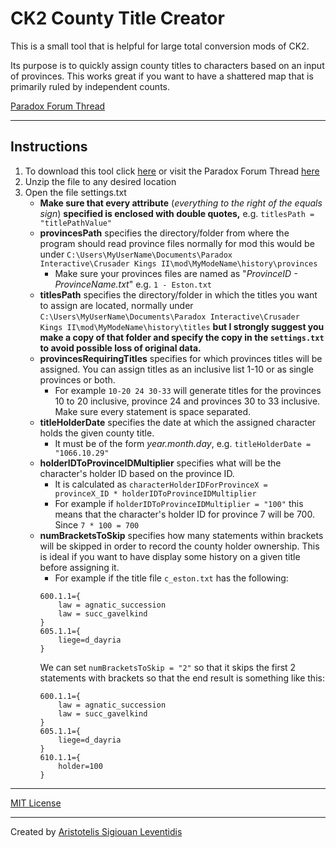# CK2 County Title Creator

This is a small tool that is helpful for large total conversion mods of CK2.
 
Its purpose is to quickly assign county titles to characters based on an input of provinces.
This works great if you want to have a shattered map that is primarily ruled by
independent counts.

[Paradox Forum Thread](https://forum.paradoxplaza.com/forum/index.php?threads/ck2-simple-county-title-creator.961353/)

****

## Instructions

1. To download this tool click [here](CountyTitleCreator.zip) or visit the Paradox Forum Thread [here](https://forum.paradoxplaza.com/forum/index.php?threads/ck2-simple-county-title-creator.961353/)
2. Unzip the file to any desired location
3. Open the file settings.txt
    *  **Make sure that every attribute** (*everything to the right of the equals sign*) **specified is enclosed with double quotes,** e.g. `titlesPath = "titlePathValue"`
    *  **provincesPath** specifies the directory/folder from where the program should read province files
	  normally for mod this would be under `C:\Users\MyUserName\Documents\Paradox Interactive\Crusader Kings II\mod\MyModeName\history\provinces`
      	* Make sure your provinces files are named as "*ProvinceID - ProvinceName.txt*" e.g. `1 - Eston.txt`
    * **titlesPath** specifies the directory/folder in which the titles you want to
      assign are located, normally under `C:\Users\MyUserName\Documents\Paradox Interactive\Crusader Kings II\mod\MyModeName\history\titles`
	  **but I strongly suggest you make a copy of that folder and specify the copy in the `settings.txt` to avoid possible loss of original data.** 
	* **provincesRequiringTitles** specifies for which provinces titles will be assigned.
      You can assign titles as an inclusive list 1-10 or as single provinces or both.
		* For example `10-20 24 30-33` will generate titles for the provinces 10 to 20 inclusive, province 24 and provinces 30 to 33 inclusive. Make sure every statement is space separated.
    * **titleHolderDate** specifies the date at which the assigned character holds the given county title.
		* It must be of the form *year.month.day*, e.g. `titleHolderDate = "1066.10.29"`
    * **holderIDToProvinceIDMultiplier** specifies what will be the character's holder ID based on the province ID.
		* It is calculated as `characterHolderIDForProvinceX = provinceX_ID * holderIDToProvinceIDMultiplier`
		* For example if `holderIDToProvinceIDMultiplier = "100"` this means that the character's holder ID for province 7 will be 700. Since `7 * 100 = 700`
    * **numBracketsToSkip** specifies how many statements within brackets will be skipped in order to record the county holder ownership. This is ideal if you want to have display some history
		on a given title before assigning it.
        * For example if the title file `c_eston.txt` has the following:
		```
		600.1.1={
			law = agnatic_succession
			law = succ_gavelkind
		}
		605.1.1={
			liege=d_dayria
		}
		```
		We can set `numBracketsToSkip = "2"` so that it skips the first 2 statements with brackets so that the end result is something like this:
		```
		600.1.1={
			law = agnatic_succession
			law = succ_gavelkind
		}
		605.1.1={
			liege=d_dayria
		}			
		610.1.1={
			holder=100
		}
		```

****
[MIT License](LICENSE.md)
****
Created by [Aristotelis Sigiouan Leventidis](https://github.com/aristotle333)
